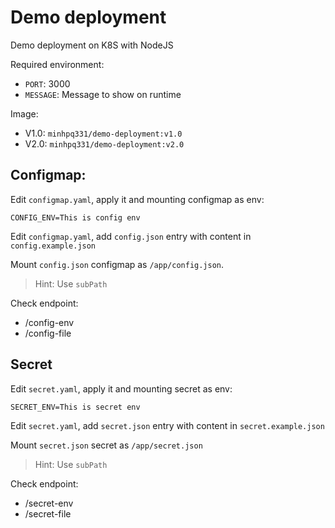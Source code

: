 # Demo deployment

Demo deployment on K8S with NodeJS

Required environment:

- `PORT`: 3000
- `MESSAGE`: Message to show on runtime

Image:

- V1.0: `minhpq331/demo-deployment:v1.0`
- V2.0: `minhpq331/demo-deployment:v2.0`

## Configmap:

Edit `configmap.yaml`, apply it and mounting configmap as env: 

```
CONFIG_ENV=This is config env
```

Edit `configmap.yaml`, add `config.json` entry with content in `config.example.json`

Mount `config.json` configmap as `/app/config.json`.

> Hint: Use `subPath`

Check endpoint:

- /config-env
- /config-file

## Secret

Edit `secret.yaml`, apply it and mounting secret as env: 

```
SECRET_ENV=This is secret env
```

Edit `secret.yaml`, add `secret.json` entry with content in `secret.example.json`

Mount `secret.json` secret as `/app/secret.json`

> Hint: Use `subPath`

Check endpoint:

- /secret-env
- /secret-file